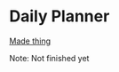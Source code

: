 # Daily Planner

[Made thing](https://hexagonatron.github.io/DailyPlanner/)

Note: Not finished yet
